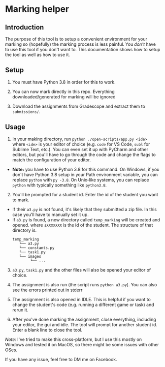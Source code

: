 # Marking helper

## Introduction

The purpose of this tool is to setup a convenient environment for your marking so (hopefully) the marking process is less painful. You *don't* have to use this tool if you don't want to. This documentation shows how to setup the tool as well as how to use it.

## Setup

1. You must have Python 3.8 in order for this to work. 

2. You can now mark directly in this repo. Everything downloaded/generated for marking will be ignored 

3. Download the assignments from Gradescope and extract them to `submissions/`. 

## Usage 
1. In your making directory, run `python ./open-scripts/app.py <ide>` where `<ide>` is your editor of choice (e.g. `code` for VS Code, `subl` for Sublime Text, etc.). You can even set it up with PyCharm and other editors, but you'll have to go through the code and change the flags to match the configuration of your editor.
* **Note:** you have to use Python 3.8 for this command. On Windows, if you don't have Python 3.8 setup in your Path environment variable, you can replace `python` with `py -3.8`. On Unix-like systems, you can replace `python` with typically something like `python3.8`.
2. You'll be prompted for a student id. Enter the id of the student you want to mark. 
  * If their `a3.py` is not found, it's likely that they submitted a zip file. In this case you'll have to manually set it up.
  * If `a3.py` is found, a new directory called `temp_marking` will be created and opened. where `sXXXXXXX` is the id of the student. The structure of that directory is.
	```
    temp_marking
       └── a3.py
       └── constants.py
       └── task1.py
       └── images
            └── ...
	```

3. `a3.py`, `task1.py` and the other files will also be opened your editor of choice.

4. The assignment is also run (the script runs `python a3.py`). You can also see the errors printed out in stderr

5. The assignment is also opened in IDLE. This is helpful if you want to change the student's code (e.g. running a different game or task) and rerun it.

6. After you've done marking the assignment, close everything, including your editor, the gui and idle. The tool will prompt for another student id. Enter a blank line to close the tool.

*Note:* I've tried to make this cross-platform, but I use this mostly on Windows and tested it on MacOS, so there might be some issues with other OSes.

If you have any issue, feel free to DM me on Facebook.